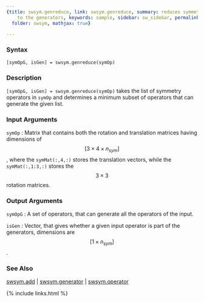 ```yaml
---
{title: swsym.genreduce, link: swsym.genreduce, summary: reduces symmetry operators
    to the generators, keywords: sample, sidebar: sw_sidebar, permalink: swsym_genreduce,
  folder: swsym, mathjax: true}

---
```

  
### Syntax
  
`[symOpG, isGen] = swsym.genreduce(symOp)`
  
### Description
  
`[symOpG, isGen] = swsym.genreduce(symOp)` takes the list of symmetry
operators in `symOp` and determines a minimum subset of operators that
can generate the given list.
  
### Input Arguments
  
`symOp`
: Matrix that contains both the rotation and translation matrices
  having dimensions of $$[3\times 4\times n_{sym}]$$, where the
  `symMat(:,4,:)` stores the translation vectors, while the
  `symMat(:,1:3,:)` stores the $$3\times 3$$ rotation matrices.
  
### Output Arguments
  
`symOpG`
: A set of operators, that can generate all the operators of the input.
 
`isGen`
: Vector, that gives whether a given input operator is part of
  the generators, dimensions are $$[1\times n_{sym}]$$.
  
### See Also
  
[swsym.add](swsym_add) \| [swsym.generator](swsym_generator) \| [swsym.operator](swsym_operator)
 

{% include links.html %}
